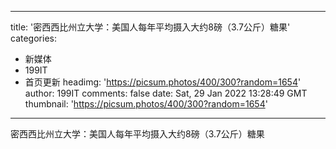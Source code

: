 
---
title: '密西西比州立大学：美国人每年平均摄入大约8磅（3.7公斤）糖果'
categories: 
 - 新媒体
 - 199IT
 - 首页更新
headimg: 'https://picsum.photos/400/300?random=1654'
author: 199IT
comments: false
date: Sat, 29 Jan 2022 13:28:49 GMT
thumbnail: 'https://picsum.photos/400/300?random=1654'
---

<div>   
密西西比州立大学：美国人每年平均摄入大约8磅（3.7公斤）糖果  
</div>
            